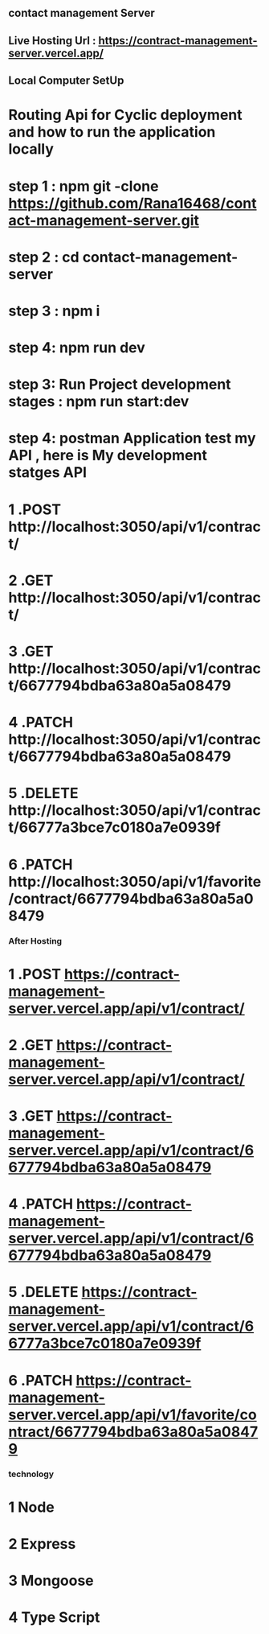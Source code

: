 ## contact management Server 
## Live Hosting Url : https://contract-management-server.vercel.app/
## Local Computer SetUp 
# Routing Api for Cyclic deployment and how to run the application locally
# step 1 : npm git -clone https://github.com/Rana16468/contact-management-server.git
# step 2 :  cd contact-management-server
# step 3 : npm i
# step 4: npm run dev
# step 3: Run Project development stages : npm run start:dev
# step 4: postman Application test my API , here is My development statges API
  # 1 .POST  http://localhost:3050/api/v1/contract/
  # 2 .GET http://localhost:3050/api/v1/contract/
  # 3 .GET http://localhost:3050/api/v1/contract/6677794bdba63a80a5a08479
  # 4 .PATCH  http://localhost:3050/api/v1/contract/6677794bdba63a80a5a08479
  # 5 .DELETE  http://localhost:3050/api/v1/contract/66777a3bce7c0180a7e0939f
  # 6 .PATCH  http://localhost:3050/api/v1/favorite/contract/6677794bdba63a80a5a08479

  ### After Hosting 
  # 1 .POST https://contract-management-server.vercel.app/api/v1/contract/
  # 2 .GET https://contract-management-server.vercel.app/api/v1/contract/
  # 3 .GET https://contract-management-server.vercel.app/api/v1/contract/6677794bdba63a80a5a08479
  # 4 .PATCH  https://contract-management-server.vercel.app/api/v1/contract/6677794bdba63a80a5a08479
  # 5 .DELETE  https://contract-management-server.vercel.app/api/v1/contract/66777a3bce7c0180a7e0939f
  # 6 .PATCH  https://contract-management-server.vercel.app/api/v1/favorite/contract/6677794bdba63a80a5a08479

  ###   technology
  # 1 Node
  # 2 Express
  # 3 Mongoose
  # 4 Type Script